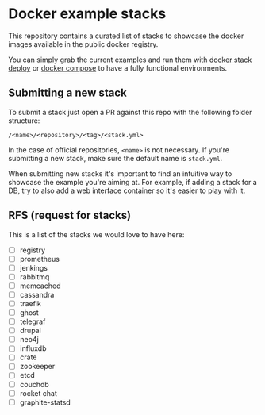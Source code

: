 # Docker example stacks

This repository contains a curated list of stacks to showcase the docker images
available in the public docker registry.

You can simply grab the current examples and run them with [docker stack deploy](https://docs.docker.com/engine/reference/commandline/stack_deploy/) or [docker compose](https://docs.docker.com/compose/)
to have a fully functional environments.

## Submitting a new stack

To submit a stack just open a PR against this repo with the following folder structure:

`/<name>/<repository>/<tag>/<stack.yml>`

In the case of official repositories, `<name>` is not necessary. If you're submitting a new stack,
make sure the default name is `stack.yml`. 

When submitting new stacks it's important to find an intuitive way to showcase the example you're aiming at.
For example, if adding a stack for a DB, try to also add a web interface container so it's easier to play with it. 

## RFS (request for stacks)

This is a list of the stacks we would love to have here:

- [ ] registry 
- [ ] prometheus
- [ ] jenkings
- [ ] rabbitmq
- [ ] memcached
- [ ] cassandra
- [ ] traefik
- [ ] ghost
- [ ] telegraf
- [ ] drupal
- [ ] neo4j
- [ ] influxdb
- [ ] crate
- [ ] zookeeper
- [ ] etcd
- [ ] couchdb
- [ ] rocket chat
- [ ] graphite-statsd
